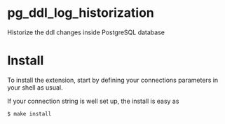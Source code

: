 # pg_ddl_log_historization
Historize the ddl changes inside PostgreSQL database

# Install

To install the extension, start by defining your connections parameters in your shell as usual.

If your connection string is well set up, the install is easy as 

```
$ make install
```

